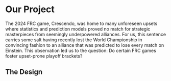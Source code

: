 # Our Project
The 2024 FRC game, Crescendo, was home to many unforeseen upsets where statistics and prediction models proved no match for strategic masterpieces from seemingly underpowered alliances. For us, this sentence carries some salt having recently lost the World Championship in convincing fashion to an alliance that was predicted to lose every match on Einstein. This observation led us to the question: Do certain FRC games foster upset-prone playoff brackets?
## The Design
